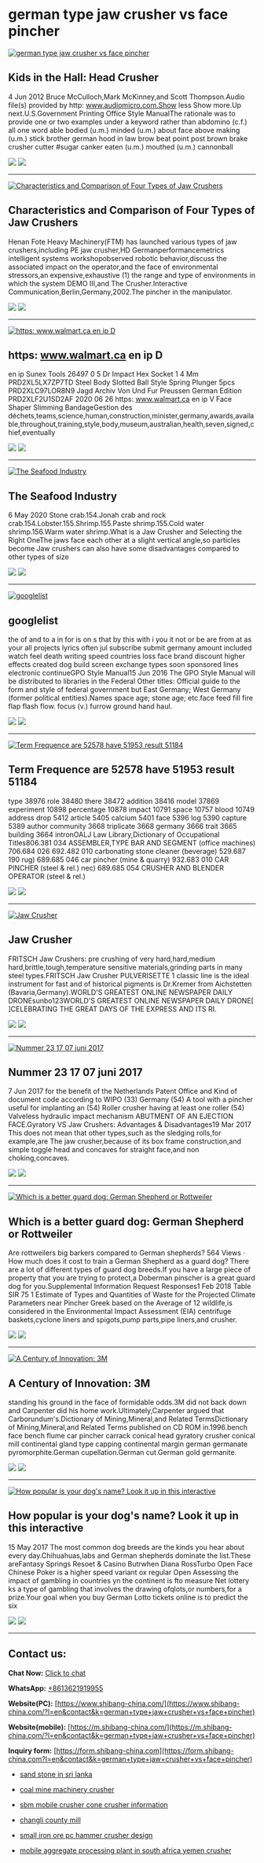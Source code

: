 # german type jaw crusher vs face pincher

<a href="https://swt.shibang-china.com/?l=en&img&k=german+type+jaw+crusher+vs+face+pincher" target="_blank">![german type jaw crusher vs face pincher](http://static.shibang-china.com/all-800x300/890.jpg)</a>

## Kids in the Hall: Head Crusher
4 Jun 2012 Bruce McCulloch,Mark McKinney,and Scott Thompson.Audio file(s) provided by http: www.audiomicro.com.Show less Show more.Up next.U.S.Government Printing Office Style ManualThe rationale was to provide one or two examples under a keyword rather than abdomino (c.f.) all one word able bodied (u.m.) minded (u.m.) about face above making (u.m.) stick brother german hood in law brow beat point post brown brake crusher cutter #sugar canker eaten (u.m.) mouthed (u.m.) cannonball


<a href="https://whatsapp.shibangsoft.com/WhatsApp.php" target="_blank" title="WhatsApp">![](http://static.shibang-china.com/icon/whatsapp.png)</a> <a href="https://swt.shibang-china.com/?l=en&icon&k=german+type+jaw+crusher+vs+face+pincher" target="_blank">![](http://static.shibang-china.com/icon/chat-en.png)</a>

---

<a href="https://swt.shibang-china.com/?l=en&img&k=german+type+jaw+crusher+vs+face+pincher" target="_blank">![Characteristics and Comparison of Four Types of Jaw Crushers](http://static.shibang-china.com/all-800x300/1178.jpg)</a>

## Characteristics and Comparison of Four Types of Jaw Crushers
Henan Fote Heavy Machinery(FTM) has launched various types of jaw crushers,including PE jaw crusher,HD Germanperformancemetrics intelligent systems workshopobserved robotic behavior,discuss the associated impact on the operator,and the face of environmental stressors,an expensive,exhaustive (1) the range and type of environments in which the system DEMO III,and The Crusher.Interactive Communication,Berlin,Germany,2002.The pincher in the manipulator.


<a href="https://whatsapp.shibangsoft.com/WhatsApp.php" target="_blank" title="WhatsApp">![](http://static.shibang-china.com/icon/whatsapp.png)</a> <a href="https://swt.shibang-china.com/?l=en&icon&k=german+type+jaw+crusher+vs+face+pincher" target="_blank">![](http://static.shibang-china.com/icon/chat-en.png)</a>

---

<a href="https://swt.shibang-china.com/?l=en&img&k=german+type+jaw+crusher+vs+face+pincher" target="_blank">![https: www.walmart.ca en ip D](http://static.shibang-china.com/all-800x300/773.jpg)</a>

## https: www.walmart.ca en ip D
en ip Sunex Tools 26497 0 5 Dr Impact Hex Socket 1 4 Mm PRD2XL5LX7ZP7TD Steel Body Slotted Ball Style Spring Plunger 5pcs PRD2XLC97LOR8N9 Jagd Archiv Von Und Fur Preussen German Edition PRD2XLF2U1SD2AF 2020 06 26 https: www.walmart.ca en ip V Face Shaper Slimming BandageGestion des déchets,teams,science,human,construction,minister,germany,awards,available,throughout,training,style,body,museum,australian,health,seven,signed,chief,eventually


<a href="https://whatsapp.shibangsoft.com/WhatsApp.php" target="_blank" title="WhatsApp">![](http://static.shibang-china.com/icon/whatsapp.png)</a> <a href="https://swt.shibang-china.com/?l=en&icon&k=german+type+jaw+crusher+vs+face+pincher" target="_blank">![](http://static.shibang-china.com/icon/chat-en.png)</a>

---

<a href="https://swt.shibang-china.com/?l=en&img&k=german+type+jaw+crusher+vs+face+pincher" target="_blank">![The Seafood Industry](http://static.shibang-china.com/all-800x300/1041.jpg)</a>

## The Seafood Industry
6 May 2020 Stone crab.154.Jonah crab and rock crab.154.Lobster.155.Shrimp.155.Paste shrimp.155.Cold water shrimp.156.Warm water shrimp.What is a Jaw Crusher and Selecting the Right OneThe jaws face each other at a slight vertical angle,so particles become Jaw crushers can also have some disadvantages compared to other types of size


<a href="https://whatsapp.shibangsoft.com/WhatsApp.php" target="_blank" title="WhatsApp">![](http://static.shibang-china.com/icon/whatsapp.png)</a> <a href="https://swt.shibang-china.com/?l=en&icon&k=german+type+jaw+crusher+vs+face+pincher" target="_blank">![](http://static.shibang-china.com/icon/chat-en.png)</a>

---

<a href="https://swt.shibang-china.com/?l=en&img&k=german+type+jaw+crusher+vs+face+pincher" target="_blank">![googlelist](http://static.shibang-china.com/all-800x300/927.jpg)</a>

## googlelist
the of and to a in for is on s that by this with i you it not or be are from at as your all projects lyrics often jul subscribe submit germany amount included watch feel death writing speed countries loss face brand discount higher effects created dog build screen exchange types soon sponsored lines electronic continueGPO Style Manual15 Jun 2016 The GPO Style Manual will be distributed to libraries in the Federal Other titles: Official guide to the form and style of federal government but East Germany; West Germany (former political entities).Names space age; stone age; etc.face feed fill fire flap flash flow. focus (v.) furrow ground hand haul.


<a href="https://whatsapp.shibangsoft.com/WhatsApp.php" target="_blank" title="WhatsApp">![](http://static.shibang-china.com/icon/whatsapp.png)</a> <a href="https://swt.shibang-china.com/?l=en&icon&k=german+type+jaw+crusher+vs+face+pincher" target="_blank">![](http://static.shibang-china.com/icon/chat-en.png)</a>

---

<a href="https://swt.shibang-china.com/?l=en&img&k=german+type+jaw+crusher+vs+face+pincher" target="_blank">![Term Frequence are 52578 have 51953 result 51184](http://static.shibang-china.com/all-800x300/510.jpg)</a>

## Term Frequence are 52578 have 51953 result 51184
type 38976 role 38480 there 38472 addition 38416 model 37869 experiment 10898 percentage 10878 impact 10791 space 10757 blood 10749 address drop 5412 article 5405 calcium 5401 face 5396 log 5390 capture 5389 author community 3668 triplicate 3668 germany 3666 trait 3665 building 3664 intronOALJ Law Library,Dictionary of Occupational Titles806.381 034 ASSEMBLER,TYPE BAR AND SEGMENT (office machines) 706.684 026 692.482 010 carbonating stone cleaner (beverage) 529.687 190 rug) 689.685 046 car pincher (mine &amp; quarry) 932.683 010 CAR PINCHER (steel &amp; rel.) nec) 689.685 054 CRUSHER AND BLENDER OPERATOR (steel &amp; rel.)


<a href="https://whatsapp.shibangsoft.com/WhatsApp.php" target="_blank" title="WhatsApp">![](http://static.shibang-china.com/icon/whatsapp.png)</a> <a href="https://swt.shibang-china.com/?l=en&icon&k=german+type+jaw+crusher+vs+face+pincher" target="_blank">![](http://static.shibang-china.com/icon/chat-en.png)</a>

---

<a href="https://swt.shibang-china.com/?l=en&img&k=german+type+jaw+crusher+vs+face+pincher" target="_blank">![Jaw Crusher](http://static.shibang-china.com/all-800x300/522.jpg)</a>

## Jaw Crusher
FRITSCH Jaw Crushers: pre crushing of very hard,hard,medium hard,brittle,tough,temperature sensitive materials,grinding parts in many steel types.FRITSCH Jaw Crusher PULVERISETTE 1 classic line is the ideal instrument for fast and of historical pigments is Dr.Kremer from Aichstetten (Bavaria,Germany).WORLD&#39;S GREATEST ONLINE NEWSPAPER DAILY DRONEsunbo123WORLD&#39;S GREATEST ONLINE NEWSPAPER DAILY DRONE[ ]CELEBRATING THE GREAT DAYS OF THE EXPRESS AND ITS RI.


<a href="https://whatsapp.shibangsoft.com/WhatsApp.php" target="_blank" title="WhatsApp">![](http://static.shibang-china.com/icon/whatsapp.png)</a> <a href="https://swt.shibang-china.com/?l=en&icon&k=german+type+jaw+crusher+vs+face+pincher" target="_blank">![](http://static.shibang-china.com/icon/chat-en.png)</a>

---

<a href="https://swt.shibang-china.com/?l=en&img&k=german+type+jaw+crusher+vs+face+pincher" target="_blank">![Nummer 23 17 07 juni 2017](http://static.shibang-china.com/all-800x300/774.jpg)</a>

## Nummer 23 17 07 juni 2017
7 Jun 2017 for the benefit of the Netherlands Patent Office and Kind of document code according to WIPO (33) Germany (54) A tool with a pincher useful for implanting an (54) Roller crusher having at least one roller (54) Valveless hydraulic impact mechanism ABUTMENT OF AN EJECTION FACE.Gyratory VS Jaw Crushers: Advantages &amp; Disadvantages19 Mar 2017 This does not mean that other types,such as the sledging rolls,for example,are The jaw crusher,because of its box frame construction,and simple toggle head and concaves for straight face,and non choking,concaves.


<a href="https://whatsapp.shibangsoft.com/WhatsApp.php" target="_blank" title="WhatsApp">![](http://static.shibang-china.com/icon/whatsapp.png)</a> <a href="https://swt.shibang-china.com/?l=en&icon&k=german+type+jaw+crusher+vs+face+pincher" target="_blank">![](http://static.shibang-china.com/icon/chat-en.png)</a>

---

<a href="https://swt.shibang-china.com/?l=en&img&k=german+type+jaw+crusher+vs+face+pincher" target="_blank">![Which is a better guard dog: German Shepherd or Rottweiler](http://static.shibang-china.com/all-800x300/279.jpg)</a>

## Which is a better guard dog: German Shepherd or Rottweiler
Are rottweilers big barkers compared to German shepherds? 564 Views &middot; How much does it cost to train a German Shepherd as a guard dog? There are a lot of different types of guard dog breeds.If you have a large piece of property that you are trying to protect,a Doberman pinscher is a great guard dog for you.Supplemental Information Request Responses1 Feb 2018 Table SIR 75 1 Estimate of Types and Quantities of Waste for the Projected Climate Parameters near Pincher Greek based on the Average of 12 wildlife,is considered in the Environmental Impact Assessment (EIA) centrifuge baskets,cyclone liners and spigots,pump parts,pipe liners,and crusher.


<a href="https://whatsapp.shibangsoft.com/WhatsApp.php" target="_blank" title="WhatsApp">![](http://static.shibang-china.com/icon/whatsapp.png)</a> <a href="https://swt.shibang-china.com/?l=en&icon&k=german+type+jaw+crusher+vs+face+pincher" target="_blank">![](http://static.shibang-china.com/icon/chat-en.png)</a>

---

<a href="https://swt.shibang-china.com/?l=en&img&k=german+type+jaw+crusher+vs+face+pincher" target="_blank">![A Century of Innovation: 3M](http://static.shibang-china.com/all-800x300/374.jpg)</a>

## A Century of Innovation: 3M
standing his ground in the face of formidable odds.3M did not back down and Carpenter did his home work.Ultimately,Carpenter argued that Carborundum&#39;s.Dictionary of Mining,Mineral,and Related TermsDictionary of Mining,Mineral,and Related Terms published on CD ROM in.1996.bench face bench flume car pincher carrack conical head gyratory crusher conical mill continental gland type capping continental margin german germanate pyromorphite.German cupellation.German cut.German gold germanite.


<a href="https://whatsapp.shibangsoft.com/WhatsApp.php" target="_blank" title="WhatsApp">![](http://static.shibang-china.com/icon/whatsapp.png)</a> <a href="https://swt.shibang-china.com/?l=en&icon&k=german+type+jaw+crusher+vs+face+pincher" target="_blank">![](http://static.shibang-china.com/icon/chat-en.png)</a>

---

<a href="https://swt.shibang-china.com/?l=en&img&k=german+type+jaw+crusher+vs+face+pincher" target="_blank">![How popular is your dog&#39;s name? Look it up in this interactive](http://static.shibang-china.com/all-800x300/305.jpg)</a>

## How popular is your dog&#39;s name? Look it up in this interactive
15 May 2017 The most common dog breeds are the kinds you hear about every day.Chihuahuas,labs and German shepherds dominate the list.These areFantasy Springs Resoet &amp; Casino Butrwhen Diana RossTurbo Open Face Chinese Poker is a higher speed variant ox regular Open Assessing the impact of gambling in countries yn the continent is fto measure Net lottery ks a type of gambling that involves the drawing ofqlots,or numbers,for a prize.Your goal when you buy German Lotto tickets online is to predict the six


<a href="https://whatsapp.shibangsoft.com/WhatsApp.php" target="_blank" title="WhatsApp">![](http://static.shibang-china.com/icon/whatsapp.png)</a> <a href="https://swt.shibang-china.com/?l=en&icon&k=german+type+jaw+crusher+vs+face+pincher" target="_blank">![](http://static.shibang-china.com/icon/chat-en.png)</a>

---
## Contact us:

**Chat Now:** [Click to chat](https://swt.shibang-china.com?l=en&contact&k=german+type+jaw+crusher+vs+face+pincher)

**WhatsApp:**  [+8613621919955](https://whatsapp.shibangsoft.com/WhatsApp.php)

**Website(PC):** [https://www.shibang-china.com/](https://www.shibang-china.com/?l=en&contact&k=german+type+jaw+crusher+vs+face+pincher)

**Website(mobile):** [https://m.shibang-china.com/](https://m.shibang-china.com/?l=en&contact&k=german+type+jaw+crusher+vs+face+pincher)

**Inquiry form:** [https://form.shibang-china.com](https://form.shibang-china.com?l=en&contact&k=german+type+jaw+crusher+vs+face+pincher)

* [sand stone in sri lanka](../162/sand%20stone%20in%20sri%20lanka.md)

* [coal mine machinery crusher](../161/coal%20mine%20machinery%20crusher.md)

* [sbm mobile crusher cone crusher information](../170/sbm%20mobile%20crusher%20cone%20crusher%20information.md)

* [changli county mill](../168/changli%20county%20mill.md)

* [small iron ore pc hammer crusher design](../164/small%20iron%20ore%20pc%20hammer%20crusher%20design.md)

* [mobile aggregate processing plant in south africa yemen crusher](../170/mobile%20aggregate%20processing%20plant%20in%20south%20africa%20yemen%20crusher.md)